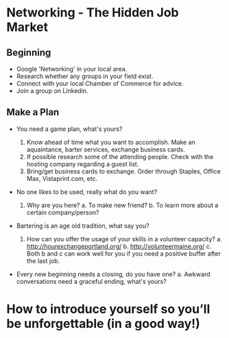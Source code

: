 <!-- TITLE: Networking -->
<!-- SUBTITLE: Its Important to Your Success -->

# Networking - The Hidden Job Market

## Beginning
- Google 'Networking' in your local area.
- Research whether any groups in your field exist.
- Connect with your local Chamber of Commerce for advice.
- Join a group on Linkedin.

## Make a Plan
- You need a game plan, what's yours?
  1.  Know ahead of time what you want to accomplish.
       Make an aquaintance, barter services, exchange business cards.
  2.  If possible research some of the attending people.
       Check with the hosting company regarding a guest list.
  3.  Bring/get business cards to exchange.
       Order through Staples, Office Max, Vistaprint.com, etc.
	
- No one likes to be used, really what do you want?
  1.  Why are  you here? 
				a. To  make new friend? 
				b. To learn more about a certain company/person?
				
- Bartering is an age old tradition, what say you?
   1.  How can you offer the usage of your skills in a volunteer capacity?
					a. http://hourexchangeportland.org/
					b.  http://volunteermaine.org/ 
					c.  Both b and c can work well for you if you need a positive buffer after the last job.
					
- Every new beginning needs a closing, do you have one?
				a.  Awkward conversations need a graceful ending, what's yours?
				
# How to introduce yourself so you’ll be unforgettable (in a good way!)